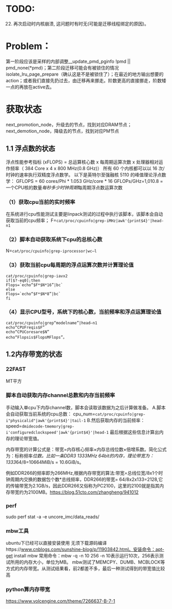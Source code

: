 # TODO:
22. 再次启动时内核崩溃, 这问题时有时无(可能是迁移线程绑定的原因)。

# Problem：
第一阶段应该是采样的内部调整__update_pmd_pginfo !pmd || pmd_none(*pmd)；第二阶段迁移可能会有被锁住的情况isolate_lru_page_prepare（确认这是不是被锁住了）；在最近的地方输出想要的action；或者我们直接先扔过去，由迁移再来挪走。阶数更高的直接挪走，阶数矮一点的再放在active去。

# 获取状态
next_promotion_node，升级去的节点，找到对应DRAM节点；
next_demotion_node，降级去的节点，找到对应PM节点
## 1.1 浮点数的状态
浮点性能参考指标 (xFLOPS) = 总运算核心数 x 每周期运算次数 x 处理器相对运作频率（ 384 Core x 4 x 800 MHz(0.8 GHz)）
所有 60 个内核都可以以 16 次/时钟的速率执行双精度浮点数学。
以下是英特尔至强融核 5110 的峰值理论浮点数学：
GFLOPS = 60 cores/Phi * 1.053 GHz/core * 16 GFLOPs/GHz=1,010.8 = 一个CPU核的数量*每秒多少时钟周期*每周期浮点数运算次数

### （1）获取cpu当前的实时频率
在系统进行cpu性能测试主要是linpack测试的过程中执行该脚本，该脚本会自动获取当前的cpu频率；
F=`cat/proc/cpuinfo|grep-iMHz|awk'{print$4}'|head-n1`
### （2）脚本自动获取系统下cpu的总核心数
N=`cat/proc/cpuinfo|grep-iprocessor|wc–l`
### （3）获取当前cpu每周期的浮点运算次数并计算理论值
```
cat/proc/cpuinfo|grep-iavx2
if[$?-eq0];then
Flops=`echo“$F*$N*16”|bc`
else
Flops=`echo“$F*$N*8”|bc`
fi
```
### （4）显示CPU型号，系统下的核心数，当前频率和浮点运算理论值
```
cat/proc/cpuinfo|grep“modelname”|head–n1
echo“CPUFreqis$F”
echo“CPUCoresare$N”
echo“Flopsis$FlopsMFlops”。
```

## 1.2内存带宽的状态
### 22FAST 
MT平方

### 脚本自动获取内存channel总数和内存当前频率
手动输入单cpu下内存channel数，脚本会读取该数据为之后计算做准备。
A.脚本会自动获取当前系统的cpu总数：
cpu_num=`cat/proc/cpuinfo|grep-i"physicalid"|awk'{print$4}'|tail-1`
B.然后获取内存的当前频率：
speed=`dmidecode-tmemory|grep-i'configuredclockspeed'|awk'{print$4}'|head-1`
最后根据这些信息计算出内存的理论带宽值。

内存带宽的计算公式是：带宽=内存核心频率×内存总线位数×倍增系数。简化公式为：标称频率*位数。比如一条DDR3 1333MHz 64bit的内存，理论带宽为：1333*64/8=10664MiB/s = 10.6GiB/s。

例如DDR266的频率即为266MHz,根据内存带宽的算法:带宽=总线位宽/8x1个时钟周期内交换的数据包个数*总线频率，DDR266的带宽= 64/8x2x133=2128,它的传输带宽为2.1GB/s，因此DDR266又俗称为PC2100，这里的2100就是指其内存带宽约为2100MB。https://blog.51cto.com/zhangheng/941012

### perf
sudo perf stat -a -e uncore_imc/data_reads/

### mbw工具
ubuntu下已经可以直接安装使用
无须下载源码编译https://www.cnblogs.com/sunshine-blog/p/11903842.html。安装命令：apt-get install mbw
常用命令：mbw -q -n 10 256
-n 10表示运行10次，256表示测试所用的内存大小，单位为MB。
mbw测试了MEMCPY、DUMB、MCBLOCK等方式的内存带宽。从测试结果看，前2都差不多，最后一种测试得到的带宽值比较高

### python算内存带宽
https://www.volcengine.com/theme/7266637-B-7-1
